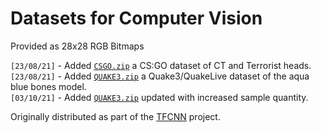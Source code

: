 # Datasets for Computer Vision
Provided as 28x28 RGB Bitmaps

`[23/08/21]` - Added [`CSGO.zip`](https://github.com/mrbid/DATASETS/raw/main/CSGO.zip) a CS:GO dataset of CT and Terrorist heads.<br>
`[23/08/21]` - Added [`QUAKE3.zip`](https://github.com/mrbid/DATASETS/raw/main/QUAKE3.zip) a Quake3/QuakeLive dataset of the aqua blue bones model.<br>
`[03/10/21]` - Added [`QUAKE3.zip`](https://github.com/mrbid/DATASETS/raw/main/QUAKE3.zip) updated with increased sample quantity.

Originally distributed as part of the [TFCNN](https://github.com/tfcnn) project.
